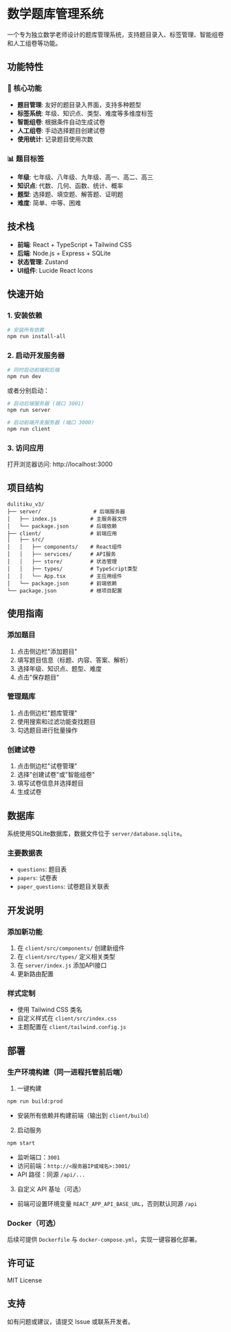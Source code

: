 # 数学题库管理系统

一个专为独立数学老师设计的题库管理系统，支持题目录入、标签管理、智能组卷和人工组卷等功能。

## 功能特性

### 🎯 核心功能
- **题目管理**: 友好的题目录入界面，支持多种题型
- **标签系统**: 年级、知识点、类型、难度等多维度标签
- **智能组卷**: 根据条件自动生成试卷
- **人工组卷**: 手动选择题目创建试卷
- **使用统计**: 记录题目使用次数

### 📊 题目标签
- **年级**: 七年级、八年级、九年级、高一、高二、高三
- **知识点**: 代数、几何、函数、统计、概率
- **题型**: 选择题、填空题、解答题、证明题
- **难度**: 简单、中等、困难

## 技术栈

- **前端**: React + TypeScript + Tailwind CSS
- **后端**: Node.js + Express + SQLite
- **状态管理**: Zustand
- **UI组件**: Lucide React Icons

## 快速开始

### 1. 安装依赖

```bash
# 安装所有依赖
npm run install-all
```

### 2. 启动开发服务器

```bash
# 同时启动前端和后端
npm run dev
```

或者分别启动：

```bash
# 启动后端服务器 (端口 3001)
npm run server

# 启动前端开发服务器 (端口 3000)
npm run client
```

### 3. 访问应用

打开浏览器访问: http://localhost:3000

## 项目结构

```
dulitiku_v3/
├── server/                 # 后端服务器
│   ├── index.js           # 主服务器文件
│   └── package.json       # 后端依赖
├── client/                # 前端应用
│   ├── src/
│   │   ├── components/    # React组件
│   │   ├── services/      # API服务
│   │   ├── store/         # 状态管理
│   │   ├── types/         # TypeScript类型
│   │   └── App.tsx        # 主应用组件
│   └── package.json       # 前端依赖
└── package.json           # 根项目配置
```

## 使用指南

### 添加题目
1. 点击侧边栏"添加题目"
2. 填写题目信息（标题、内容、答案、解析）
3. 选择年级、知识点、题型、难度
4. 点击"保存题目"

### 管理题库
1. 点击侧边栏"题库管理"
2. 使用搜索和过滤功能查找题目
3. 勾选题目进行批量操作

### 创建试卷
1. 点击侧边栏"试卷管理"
2. 选择"创建试卷"或"智能组卷"
3. 填写试卷信息并选择题目
4. 生成试卷

## 数据库

系统使用SQLite数据库，数据文件位于 `server/database.sqlite`。

### 主要数据表
- `questions`: 题目表
- `papers`: 试卷表
- `paper_questions`: 试卷题目关联表

## 开发说明

### 添加新功能
1. 在 `client/src/components/` 创建新组件
2. 在 `client/src/types/` 定义相关类型
3. 在 `server/index.js` 添加API接口
4. 更新路由配置

### 样式定制
- 使用 Tailwind CSS 类名
- 自定义样式在 `client/src/index.css`
- 主题配置在 `client/tailwind.config.js`

## 部署

### 生产环境构建（同一进程托管前后端）

1) 一键构建
```bash
npm run build:prod
```
- 安装所有依赖并构建前端（输出到 `client/build`）

2) 启动服务
```bash
npm start
```
- 监听端口：`3001`
- 访问前端：`http://<服务器IP或域名>:3001/`
- API 路径：同源 `/api/...`

3) 自定义 API 基址（可选）
- 前端可设置环境变量 `REACT_APP_API_BASE_URL`，否则默认同源 `/api`

### Docker（可选）

后续可提供 `Dockerfile` 与 `docker-compose.yml`，实现一键容器化部署。

## 许可证

MIT License

## 支持

如有问题或建议，请提交 Issue 或联系开发者。
